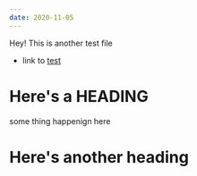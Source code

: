 ```yaml
---
date: 2020-11-05
---
```


Hey! This is another test file
- link to [test](/test#final-heading)

# Here's a HEADING

some thing happenign here

# Here's another heading